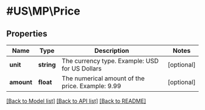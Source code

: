 # #US\MP\Price

## Properties

Name | Type | Description | Notes
------------ | ------------- | ------------- | -------------
**unit** | **string** | The currency type. Example: USD for US Dollars | [optional]
**amount** | **float** | The numerical amount of the price. Example: 9.99 | [optional]


[[Back to Model list]](../) [[Back to API list]](../../Api/US/MP) [[Back to README]](../../README.md)
